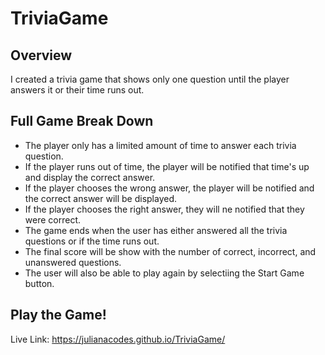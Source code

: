 # TriviaGame

## Overview
I created a trivia game that shows only one question until the player answers it or their time runs out.

## Full Game Break Down
* The player only has a limited amount of time to answer each trivia question.
* If the player runs out of time, the player will be notified that time's up and display the correct answer.
* If the player chooses the wrong answer, the player will be notified and the correct answer will be  displayed.
* If the player chooses the right answer, they will ne notified that they were correct. 
* The game ends when the user has either answered all the trivia questions or if the time runs out.
* The final score will be show with the number of correct, incorrect, and unanswered questions. 
* The user will also be able to play again by selectiing the Start Game button.

## Play the Game!
Live Link: https://julianacodes.github.io/TriviaGame/ 